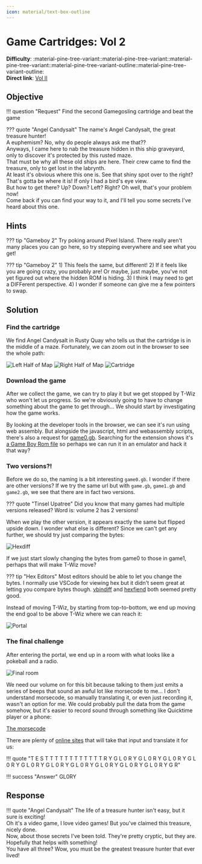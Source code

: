 ```yaml
---
icon: material/text-box-outline
---
```


# Game Cartridges: Vol 2

**Difficulty**: :material-pine-tree-variant::material-pine-tree-variant::material-pine-tree-variant::material-pine-tree-variant-outline::material-pine-tree-variant-outline:<br/>
**Direct link**: [Vol II](https://gamegosling.com/vol2-akHB27gg6pN0/index.html?&challenge=gameboy2)

## Objective

!!! question "Request"
    Find the second Gamegosling cartridge and beat the game

??? quote "Angel Candysalt"
    The name's Angel Candysalt, the great treasure hunter!<br/>
    A euphemism? No, why do people always ask me that??<br/>
    Anyways, I came here to nab the treasure hidden in this ship graveyard, only to discover it's protected by this rusted maze.<br/>
    That must be why all these old ships are here. Their crew came to find the treasure, only to get lost in the labrynth.<br/>
    At least it's obvious where this one is. See that shiny spot over to the right? That's gotta be where it is! If only I had a bird's eye view.<br/>
    But how to get there? Up? Down? Left? Right? Oh well, that's your problem now!<br/>
    Come back if you can find your way to it, and I'll tell you some secrets I've heard about this one.<br/>

## Hints

??? tip "Gameboy 2"
    Try poking around Pixel Island. There really aren't many places you can go here, so try stepping everywhere and see what you get!

??? tip "Gameboy 2"
    1) This feels the same, but different! 2) If it feels like you are going crazy, you probably are! Or maybe, just maybe, you've not yet figured out where the hidden ROM is hiding. 3) I think I may need to get a DIFFerent perspective. 4) I wonder if someone can give me a few pointers to swap.

## Solution

### Find the cartridge

We find Angel Candysalt in Rusty Quay who tells us that the cartridge is in the middle of a maze. Fortunately, we can zoom out in the browser to see the whole path:

![Left Half of Map](../img/objectives/o10/location1.png)
![Right Half of Map](../img/objectives/o10/location2.png)
![Cartridge](../img/objectives/o10/cartridge.png)

### Download the game

After we collect the game, we can try to play it but we get stopped by T-Wiz who won't let us progress. So we're obviously going to have to change something about the game to get through... We should start by investigating how the game works.

By looking at the developer tools in the browser, we can see it's run using web assembly. But alongside the javascript, html and webassembly scripts, there's also a request for [game0.gb](https://gamegosling.com/vol2-akHB27gg6pN0/rom/game0.gb). Searching for the extension shows it's [a Game Boy Rom file](https://fileinfo.com/extension/gb) so perhaps we can run it in an emulator and hack it that way?

### Two versions?!

Before we do so, the naming is a bit interesting `game0.gb`. I wonder if there are other versions? If we try the same url but with `game.gb`, `game1.gb` and `game2.gb`, we see that there are in fact two versions.

??? quote "Tinsel Upatree"
    Did you know that many games had multiple versions released? Word is: volume 2 has 2 versions!

When we play the other version, it appears exactly the same but flipped upside down. I wonder what else is different?
Since we can't get any further, we should try just comparing the bytes:

![Hexdiff](../img/objectives/o10/hexdiff.png)

If we just start slowly changing the bytes from game0 to those in game1, perhaps that will make T-Wiz move?

??? tip "Hex Editors"
    Most editors should be able to let you change the bytes. I normally use VSCode for viewing hex but it didn't seem great at letting you compare bytes though. [vbindiff](https://github.com/madsen/vbindiff) and [hexfiend](http://hexfiend.com/) both seemed pretty good.

Instead of moving T-Wiz, by starting from top-to-bottom, we end up moving the end goal to be above T-Wiz where we can reach it:

![Portal](../img/objectives/o10/portal.png)

### The final challenge

After entering the portal, we end up in a room with what looks like a pokeball and a radio.

![Final room](../img/objectives/o10/morse.png)

We need our volume on for this bit because talking to them just emits a series of beeps that sound an awful lot like morsecode to me... 
I don't understand morsecode, so manually translating it, or even just recording it, wasn't an option for me. We could probably pull the data from the game somehow, but it's easier to record sound through something like Quicktime player or a phone:

[The morsecode](../img/misc/morsecode.mp3)

There are plenty of [online sites](https://morsecode.world/international/decoder/audio-decoder-adaptive.html) that will take that input and translate it for us:

!!! quote "T E S T T T T T T T T T T T T R Y G L 0 R Y G L 0 R Y G L 0 R Y G L 0 R Y G L 0 R Y G L 0 R Y G L 0 R Y G L 0 R Y G L 0 R Y G L 0 R Y G R"

!!! success "Answer"
    GL0RY

## Response

!!! quote "Angel Candysalt"
    The life of a treasure hunter isn't easy, but it sure is exciting!<br/>
    Oh it's a video game, I love video games! But you've claimed this treasure, nicely done.<br/>
    Now, about those secrets I've been told. They're pretty cryptic, but they are. Hopefully that helps with something!<br/>
    You have all three? Wow, you must be the greatest treasure hunter that ever lived!
